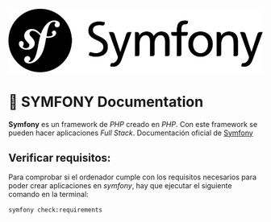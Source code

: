 ![Symfony Logo](/images/symfony_black.png)

# :blue_book: SYMFONY Documentation

**Symfony** es un framework de *PHP* creado en *PHP*. Con este framework se pueden hacer aplicaciones *Full Stack*. Documentación oficial de [Symfony](https://symfony.com/doc/current/setup.html)

## Verificar requisitos:
Para comprobar si el ordenador cumple con los requisitos necesarios para poder crear aplicaciones en *symfony*, hay que ejecutar el siguiente comando en la terminal:
```
symfony check:requirements
```